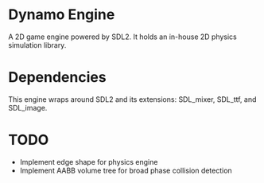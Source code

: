 # Dynamo Engine

A 2D game engine powered by SDL2. It holds an in-house 2D physics simulation library.

# Dependencies

This engine wraps around SDL2 and its extensions: SDL_mixer, SDL_ttf, and SDL_image.

# TODO
- Implement edge shape for physics engine
- Implement AABB volume tree for broad phase collision detection